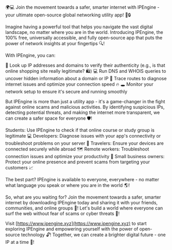 🌍💻 Join the movement towards a safer, smarter internet with IPEngine - your ultimate open-source global networking utility app! 📡🔒

Imagine having a powerful tool that helps you navigate the vast digital landscape, no matter where you are in the world. Introducing IPEngine, the 100% free, universally accessible, and fully open-source app that puts the power of network insights at your fingertips 🔍!

With IPEngine, you can:

🔹 Look up IP addresses and domains to verify their authenticity (e.g., is that online shopping site really legitimate? 🛍️)
💻 Run DNS and WHOIS queries to uncover hidden information about a domain or IP
📍 Trace routes to diagnose internet issues and optimize your connection speed 🔥
🕳️ Monitor your network setup to ensure it's secure and running smoothly

But IPEngine is more than just a utility app - it's a game-changer in the fight against online scams and malicious activities. By identifying suspicious IPs, detecting potential threats, and making the internet more transparent, we can create a safer space for everyone 🛡️!

Students: Use IPEngine to check if that online course or study group is legitimate 💻
Developers: Diagnose issues with your app's connectivity or troubleshoot problems on your server 🔧
Travelers: Ensure your devices are connected securely while abroad 🗺️
Remote workers: Troubleshoot connection issues and optimize your productivity 💼
Small business owners: Protect your online presence and prevent scams from targeting your customers 📈

The best part? IPEngine is available to everyone, everywhere - no matter what language you speak or where you are in the world 🌎!

So, what are you waiting for? Join the movement towards a safer, smarter internet by downloading IPEngine today and sharing it with your friends, communities, and online groups 📱! Let's build a world where everyone can surf the web without fear of scams or cyber threats 💪!

Visit [https://www.ipengine.xyz](https://www.ipengine.xyz) to start exploring IPEngine and empowering yourself with the power of open-source technology 🔓! Together, we can create a brighter digital future - one IP at a time 🚀!